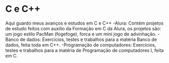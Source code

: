 # C e C++
Aqui guardo meus avanços e estudos em C e C++
-Alura: Contém projetos de estudo feitos com auxilio da Formação em C da Alura, os projetos são: um jogo estilo PacMan (fogefoge), forca e um mini jogo de advinhação.
-Banco de dados: Exercícios, testes e trabalhos para a matéria Banco de dados, feita toda em C++.
-Programação de computadores: Exercícios, testes e trabalhos para a matéria de Programação de computadores I, feita em C.
 
